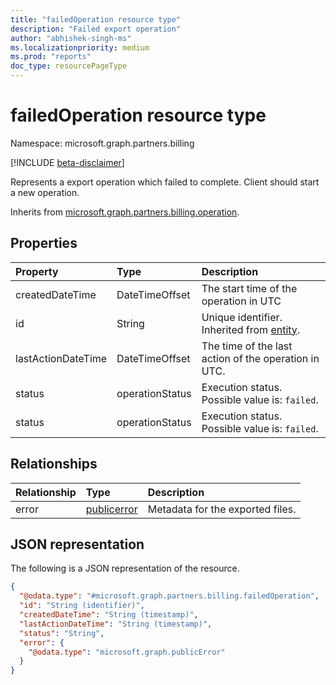 ```yaml
---
title: "failedOperation resource type"
description: "Failed export operation"
author: "abhishek-singh-ms"
ms.localizationpriority: medium
ms.prod: "reports"
doc_type: resourcePageType
---
```


# failedOperation resource type

Namespace: microsoft.graph.partners.billing

[!INCLUDE [beta-disclaimer](../../includes/beta-disclaimer.md)]

Represents a export operation which failed to complete. Client should start a new operation.

Inherits from [microsoft.graph.partners.billing.operation](../resources/partners.billing-operation.md).

## Properties
|Property|Type|Description|
|:---|:---|:---|
|createdDateTime|DateTimeOffset|The start time of the operation in UTC|
|id|String|Unique identifier. Inherited from [entity](../resources/entity.md).|
|lastActionDateTime|DateTimeOffset|The time of the last action of the operation in UTC.|
|status|operationStatus|Execution status. Possible value is: `failed`.|
|status|operationStatus|Execution status. Possible value is: `failed`.|

## Relationships
|Relationship|Type|Description|
|:---|:---|:---|
|error|[publicerror](../resources/publicerror.md)|Metadata for the exported files.|

## JSON representation
The following is a JSON representation of the resource.
<!-- {
  "blockType": "resource",
  "keyProperty": "id",
  "@odata.type": "microsoft.graph.partners.billing.failedOperation",
  "baseType": "microsoft.graph.partners.billing.operation",
  "openType": false
}
-->
``` json
{
  "@odata.type": "#microsoft.graph.partners.billing.failedOperation",
  "id": "String (identifier)",
  "createdDateTime": "String (timestamp)",
  "lastActionDateTime": "String (timestamp)",
  "status": "String",
  "error": {
    "@odata.type": "microsoft.graph.publicError"
  }
}
```

